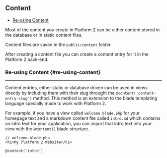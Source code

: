 ## Content

- [Re-using Content](#re-using-content)

Most of the content you create in Platform 2 can be either content stored in the database or in static content files.

Content files are saved in the `public/content` folder.

After creating a content file you can create a content entry for it in the Platform 2 back-end.

### Re-using Content {#re-using-content}

---

Content entries, either static or database driven can be used in views directly by including them with their slug throught the `@content('content-entry-slug')` method. This method is an extension to the blade templating language specially made to work with Platform 2.

For example, if you have a view called `welcome.blade.php` for your homepage text and a markdown content file called `intro.md` which contains an intro text for your application, you can import that intro text into your view with the `@content()` blade structure.

	// welcome.blade.php
	<h1>My Platform 2 Website</h1>

	@content('intro')
